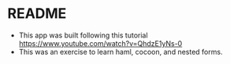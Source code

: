 # README
* This app was built following this tutorial
https://www.youtube.com/watch?v=QhdzE1yNs-0
* This was an exercise to learn haml, cocoon, and nested forms.
